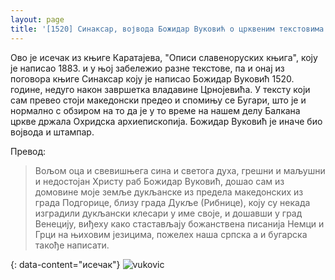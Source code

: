 ```yaml
---
layout: page
title: '[1520] Синаксар, војвода Божидар Вуковић о црквеним текстовима'
---
```


Ово је исечак из књиге Каратајева, "Описи славеноруских књига", коју је написао 1883. и у њој забележио разне текстове, па и онај из поговора књиге Синаксар коју је написао Божидар Вуковић 1520. године, недуго након завршетка владавине Црнојевића. У тексту који сам превео стоји македонски предео и спомињу се Бугари, што је и нормално с обзиром на то да је у то време на нашем делу Балкана цркве држала Охридска архиепископија. Божидар Вуковић је иначе био војвода и штампар.

Превод:
>Вољом оца и свевишњега сина и светога духа, грешни и маљушни и недостојан Христу раб Божидар Вуковић, дошао сам из домовине моје земље дукљанске из предела македонских из града Подгорице, близу града Дукље (Рибнице), коју су некада изградили дукљански клесари у име своје, и дошавши у град Венецију, виђеху како стастављају божанствена писанија Немци и Грци на њиховим језицима, пожелех наша српска а и бугарска такође написати.

{: data-content="исечак"}
![vukovic](https://raw.githubusercontent.com/burstw0w/blog/refs/heads/main/_assets/images/vukovic.avif)